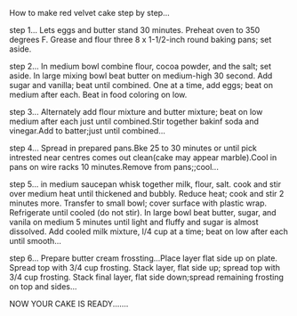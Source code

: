 How to make red velvet cake step by step...

 
step 1...
Lets eggs and butter stand 30 minutes. Preheat oven to 350 degrees F. Grease and flour three 8 x 1-1/2-inch round baking pans; set aside.

step 2...
In medium bowl combine flour, cocoa powder, and the salt; set aside. In large mixing bowl beat butter on medium-high 30 second. Add sugar and vanilla; beat until combined. One at a time, add eggs; beat on medium after each. Beat in food coloring on low.

step 3...
Alternately add flour mixture and butter mixture; beat on low medium after each just until combined.Stir together bakinf soda and vinegar.Add to batter;just until combined...

step 4...
Spread in prepared pans.Bke 25 to 30 minutes or until pick intrested near centres comes out clean(cake may appear marble).Cool in pans on wire racks 10 minutes.Remove from pans;;cool...

step 5...
in medium saucepan whisk together milk, flour, salt. cook and stir over medium heat until thickened and bubbly. Reduce heat; cook and stir 2 minutes more. Transfer to small bowl; cover surface with plastic wrap. Refrigerate until cooled (do not stir). In large bowl beat butter, sugar, and vanila on medium 5 minutes until light and fluffy and sugar is almost dissolved. Add cooled milk mixture, l/4 cup at a time; beat on low after each until smooth...

step 6...
Prepare butter cream frossting...Place layer flat side up on plate. Spread top with 3/4 cup frosting. Stack
layer, flat side up; spread top with 3/4 cup frosting. Stack final layer, flat side down;spread remaining
 frosting on top and sides...


NOW YOUR CAKE IS READY.......